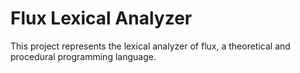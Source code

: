 # Flux Lexical Analyzer

This project represents the lexical analyzer of flux, a theoretical and procedural programming language. 

